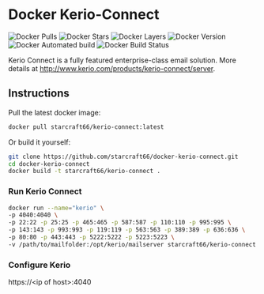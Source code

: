 # Docker Kerio-Connect
![Docker Pulls](https://img.shields.io/docker/pulls/starcraft66/kerio-connect.svg)
![Docker Stars](https://img.shields.io/docker/stars/starcraft66/kerio-connect.svg)
![Docker Layers](https://images.microbadger.com/badges/image/starcraft66/kerio-connect.svg)
![Docker Version](https://images.microbadger.com/badges/version/starcraft66/kerio-connect.svg)
![Docker Automated build](https://img.shields.io/docker/automated/starcraft66/kerio-connect.svg)
![Docker Build Status](https://img.shields.io/docker/build/starcraft66/kerio-connect.svg)

Kerio Connect is a fully featured enterprise-class email solution.
More details at http://www.kerio.com/products/kerio-connect/server.

## Instructions

Pull the latest docker image:

```bash
docker pull starcraft66/kerio-connect:latest
```

Or build it yourself:

```bash
git clone https://github.com/starcraft66/docker-kerio-connect.git
cd docker-kerio-connect
docker build -t starcraft66/kerio-connect .
```

### Run Kerio Connect

```bash
docker run --name="kerio" \
-p 4040:4040 \
-p 22:22 -p 25:25 -p 465:465 -p 587:587 -p 110:110 -p 995:995 \
-p 143:143 -p 993:993 -p 119:119 -p 563:563 -p 389:389 -p 636:636 \
-p 80:80 -p 443:443 -p 5222:5222 -p 5223:5223 \
-v /path/to/mailfolder:/opt/kerio/mailserver starcraft66/kerio-connect 
```

### Configure Kerio

https://\<ip of host\>:4040
